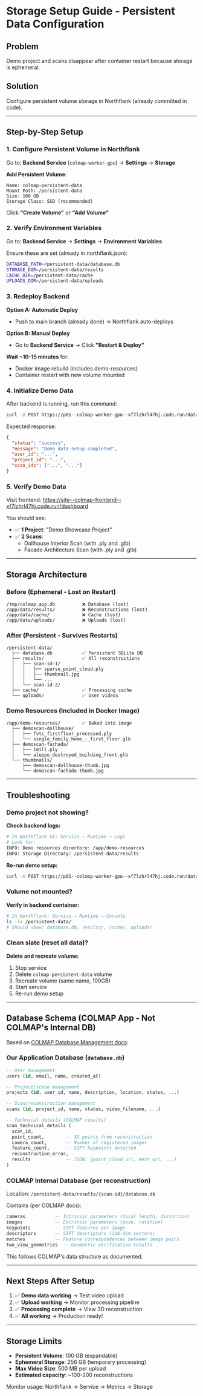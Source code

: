 # Storage Setup Guide - Persistent Data Configuration

## Problem
Demo project and scans disappear after container restart because storage is ephemeral.

## Solution
Configure persistent volume storage in Northflank (already committed in code).

---

## Step-by-Step Setup

### 1. Configure Persistent Volume in Northflank

Go to: **Backend Service** (`colmap-worker-gpu`) → **Settings** → **Storage**

**Add Persistent Volume:**
```
Name: colmap-persistent-data
Mount Path: /persistent-data
Size: 100 GB
Storage Class: SSD (recommended)
```

Click **"Create Volume"** or **"Add Volume"**

### 2. Verify Environment Variables

Go to: **Backend Service** → **Settings** → **Environment Variables**

Ensure these are set (already in northflank.json):
```bash
DATABASE_PATH=/persistent-data/database.db
STORAGE_DIR=/persistent-data/results
CACHE_DIR=/persistent-data/cache
UPLOADS_DIR=/persistent-data/uploads
```

### 3. Redeploy Backend

**Option A: Automatic Deploy**
- Push to main branch (already done) → Northflank auto-deploys

**Option B: Manual Deploy**
- Go to **Backend Service** → Click **"Restart & Deploy"**

**Wait ~10-15 minutes** for:
- Docker image rebuild (includes demo-resources)
- Container restart with new volume mounted

### 4. Initialize Demo Data

After backend is running, run this command:

```bash
curl -X POST https://p01--colmap-worker-gpu--xf7lzhrl47hj.code.run/database/setup-demo
```

Expected response:
```json
{
  "status": "success",
  "message": "Demo data setup completed",
  "user_id": "...",
  "project_id": "...",
  "scan_ids": ["...", "..."]
}
```

### 5. Verify Demo Data

Visit frontend: https://site--colmap-frontend--xf7lzhrl47hj.code.run/dashboard

You should see:
- ✅ **1 Project**: "Demo Showcase Project"
- ✅ **2 Scans**:
  - Dollhouse Interior Scan (with .ply and .glb)
  - Facade Architecture Scan (with .ply and .glb)

---

## Storage Architecture

### Before (Ephemeral - Lost on Restart)
```
/tmp/colmap_app.db          ❌ Database (lost)
/app/data/results/          ❌ Reconstructions (lost)
/app/data/cache/            ❌ Cache (lost)
/app/data/uploads/          ❌ Uploads (lost)
```

### After (Persistent - Survives Restarts)
```
/persistent-data/
  ├── database.db           ✅ Persistent SQLite DB
  ├── results/              ✅ All reconstructions
  │   ├── scan-id-1/
  │   │   ├── sparse_point_cloud.ply
  │   │   ├── thumbnail.jpg
  │   │   └── ...
  │   └── scan-id-2/
  ├── cache/                ✅ Processing cache
  └── uploads/              ✅ User videos
```

### Demo Resources (Included in Docker Image)
```
/app/demo-resources/        ✅ Baked into image
  ├── demoscan-dollhouse/
  │   ├── fvtc_firstfloor_processed.ply
  │   └── single_family_home_-_first_floor.glb
  ├── demoscan-fachada/
  │   ├── 1mill.ply
  │   └── aleppo_destroyed_building_front.glb
  └── thumbnails/
      ├── demoscan-dollhouse-thumb.jpg
      └── demoscan-fachada-thumb.jpg
```

---

## Troubleshooting

### Demo project not showing?

**Check backend logs:**
```bash
# In Northflank UI: Service → Runtime → Logs
# Look for:
INFO: Demo resources directory: /app/demo-resources
INFO: Storage Directory: /persistent-data/results
```

**Re-run demo setup:**
```bash
curl -X POST https://p01--colmap-worker-gpu--xf7lzhrl47hj.code.run/database/setup-demo
```

### Volume not mounted?

**Verify in backend container:**
```bash
# In Northflank: Service → Runtime → Console
ls -la /persistent-data/
# Should show: database.db, results/, cache/, uploads/
```

### Clean slate (reset all data)?

**Delete and recreate volume:**
1. Stop service
2. Delete `colmap-persistent-data` volume
3. Recreate volume (same name, 100GB)
4. Start service
5. Re-run demo setup

---

## Database Schema (COLMAP App - Not COLMAP's Internal DB)

Based on [COLMAP Database Management docs](https://colmap.github.io/tutorial.html#database-management):

### Our Application Database (`database.db`)
```sql
-- User management
users (id, email, name, created_at)

-- Project/scene management
projects (id, user_id, name, description, location, status, ...)

-- Scan/reconstruction management
scans (id, project_id, name, status, video_filename, ...)

-- Technical details (COLMAP results)
scan_technical_details (
  scan_id, 
  point_count,        -- 3D points from reconstruction
  camera_count,       -- Number of registered images
  feature_count,      -- SIFT keypoints detected
  reconstruction_error,
  results             -- JSON: {point_cloud_url, mesh_url, ...}
)
```

### COLMAP Internal Database (per reconstruction)
Location: `/persistent-data/results/{scan-id}/database.db`

Contains (per COLMAP docs):
```sql
cameras           -- Intrinsic parameters (focal length, distortion)
images            -- Extrinsic parameters (pose, rotation)
keypoints         -- SIFT features per image
descriptors       -- SIFT descriptors (128-dim vectors)
matches           -- Feature correspondences between image pairs
two_view_geometries  -- Geometric verification results
```

This follows COLMAP's data structure as documented.

---

## Next Steps After Setup

1. ✅ **Demo data working** → Test video upload
2. ✅ **Upload working** → Monitor processing pipeline
3. ✅ **Processing complete** → View 3D reconstruction
4. ✅ **All working** → Production ready!

---

## Storage Limits

- **Persistent Volume**: 100 GB (expandable)
- **Ephemeral Storage**: 256 GB (temporary processing)
- **Max Video Size**: 500 MB per upload
- **Estimated capacity**: ~100-200 reconstructions

Monitor usage: Northflank → Service → Metrics → Storage

